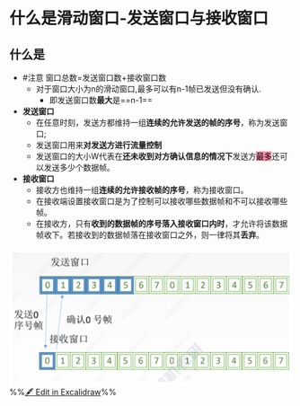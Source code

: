 # 什么是滑动窗口-发送窗口与接收窗口
## 什么是
- #注意 窗口总数=发送窗口数+接收窗口数
	- 对于窗口大小为n的滑动窗口,最多可以有n-1帧已发送但没有确认.
		- 即发送窗口数**最大**是==n-1==
- **发送窗口**
	- 在任意时刻，发送方都维持一组**连续的允许发送的帧的序号**，称为发送窗口;
	- 发送窗口用来**对发送方进行流量控制**
	- 发送窗口的大小W代表在**还未收到对方确认信息的情况下**发送方<mark style="background: #FF5582A6;">最多</mark>还可以发送多少个数据帧。
- **接收窗口**
	- 接收方也维持一组**连续的允许接收帧的序号**，称为接收窗口。
	- 在接收端设置接收窗口是为了控制可以接收哪些数据帧和不可以接收哪些帧。
	- 在接收方，只有**收到的数据帧的序号落入接收窗口内时**，才允许将该数据帧收下。若接收到的数据帧落在接收窗口之外，则一律将其**丢弃**。

![](attachments/%E6%B5%81%E9%87%8F%E6%8E%A7%E5%88%B6,%E5%8F%AF%E9%9D%A0%E4%BC%A0%E8%BE%93%E4%B8%8E%E6%BB%91%E5%8A%A8%E7%AA%97%E5%8F%A3%202022-10-07%2015.22.19.excalidraw.svg)
%%[🖋 Edit in Excalidraw](attachments/%E6%B5%81%E9%87%8F%E6%8E%A7%E5%88%B6,%E5%8F%AF%E9%9D%A0%E4%BC%A0%E8%BE%93%E4%B8%8E%E6%BB%91%E5%8A%A8%E7%AA%97%E5%8F%A3%202022-10-07%2015.22.19.excalidraw.md)%%